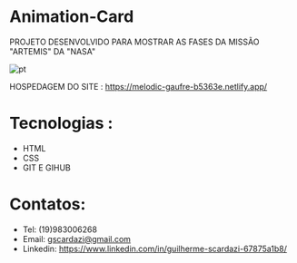 # Animation-Card
PROJETO DESENVOLVIDO PARA MOSTRAR AS FASES DA MISSÃO "ARTEMIS" DA "NASA"

![pt](pt.png) 

HOSPEDAGEM DO SITE : https://melodic-gaufre-b5363e.netlify.app/
# Tecnologias :
- HTML
- CSS
- GIT E GIHUB
# Contatos:
- Tel: (19)983006268
- Email: gscardazi@gmail.com
- Linkedin: https://www.linkedin.com/in/guilherme-scardazi-67875a1b8/



